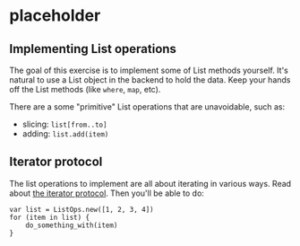 # placeholder

## Implementing List operations

The goal of this exercise is to implement some of List methods yourself.
It's natural to use a List object in the backend to hold the data. 
Keep your hands off the List methods (like `where`, `map`, etc).

There are a some "primitive" List operations that are unavoidable, such as:

* slicing: `list[from..to]`
* adding: `list.add(item)`

## Iterator protocol

The list operations to implement are all about iterating in various ways.
Read about [the iterator protocol][iter].
Then you'll be able to do:

```wren
var list = ListOps.new([1, 2, 3, 4])
for (item in list) {
    do_something_with(item)
}
```

[iter]: https://wren.io/control-flow.html#the-iterator-protocol
